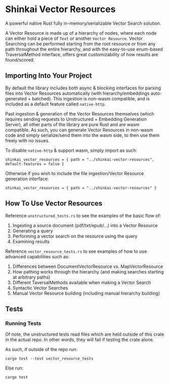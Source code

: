 # Shinkai Vector Resources

A powerful native Rust fully in-memory/serializable Vector Search solution.

A Vector Resource is made up of a hierarchy of nodes, where each node can either hold a piece of `Text` or another `Vector Resource`. Vector Searching can be performed starting from the root resource or from any path throughout the entire hierarchy, and with the easy-to-use enum-based TraversalMethod interface, offers great customizability of how results are found/scored.

## Importing Into Your Project

By default the library includes both async & blocking interfaces for parsing files into Vector Resources automatically (with hierarchy/embeddings auto-generated + batched). This ingestion is non-wasm compatible, and is included as a default feature called `native-http`.

Past ingestion & generation of the Vector Resources themselves (which requires sending requests to Unstructured + Embedding Generation Server), all other parts of the library are pure Rust and are wasm compatible. As such, you can generate Vector Resources in non-wasm code and simply serialize/send them into the wasm side, to then use them freely with no issues.

To disable `native-http` & support wasm, simply import as such:

```
shinkai_vector_resources = { path = "../shinkai-vector-resources", default-features = false }
```

Otherwise if you wish to include the file ingestion/Vector Resource generation interface:

```
shinkai_vector_resources = { path = "../shinkai-vector-resources" }
```

## How To Use Vector Resources

Reference `unstructured_tests.rs` to see the examples of the basic flow of:

1. Ingesting a source document (pdf/txt/epub/...) into a Vector Resource
2. Generating a query
3. Performing a vector search on the resource using the query
4. Examining results

Reference `vector_resource_tests.rs` to see examples of how to use advanced capabilities such as:

1. Differences between DocumentVectorResource vs. MapVectorResource
2. How pathing works through the hierarchy (and making searches starting at arbitrary paths)
3. Different TaversalMethods available when making a Vector Search
4. Syntactic Vector Searches
5. Manual Vector Resource building (including manual hierarchy building)

## Tests

### Running Tests

Of note, the unstructured tests read files which are held outside of this crate in the actual repo. In other words, they will fail if testing the crate alone.

As such, if outside of the repo run:

```
cargo test --test vector_resource_tests
```

Else run:

```
cargo test
```
